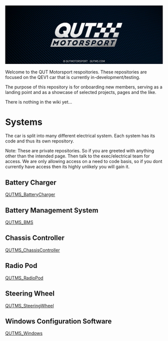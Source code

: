 ![QUTMS_Banner](src/qutmsBanner.jpg)

Welcome to the QUT Motorsport respoitories. These repositories are focused on the QEV1 car that is currently in-development/testing.

The purpose of this repository is for onboarding new members, serving as a landing point and as a showcase of selected projects, pages and the like.

There is nothing in the wiki yet...

# Systems

The car is split into many different electrical system. Each system has its code and thus its own repository.

Note: These are private repositories. So if you are greeted with anything other than the intended page. Then talk to the exec/electrical team for access. We are only allowing access on a need to code basis, so if you dont currently have access then its highly unlikely you will gain it.

## Battery Charger
[QUTMS_BatteryCharger](https://github.com/Technosasquach/QUTMS_BatteryCharger "QUTMS_BatteryCharger")

## Battery Management System
[QUTMS_BMS](https://github.com/Technosasquach/QUTMS_BMS "QUTMS_BMS")

## Chassis Controller
[QUTMS_ChassisController](https://github.com/Technosasquach/QUTMS_ChassisController "QUTMS_ChassisController")

## Radio Pod
[QUTMS_RadioPod](https://github.com/Technosasquach/QUTMS_RadioPod "QUTMS_RadioPod")

## Steering Wheel
[QUTMS_SteeringWheel](https://github.com/Technosasquach/QUTMS_SteeringWheel "QUTMS_SteeringWheel")

## Windows Configuration Software
[QUTMS_Windows](https://github.com/Technosasquach/QUTMS_Windows "QUTMS_Windows")